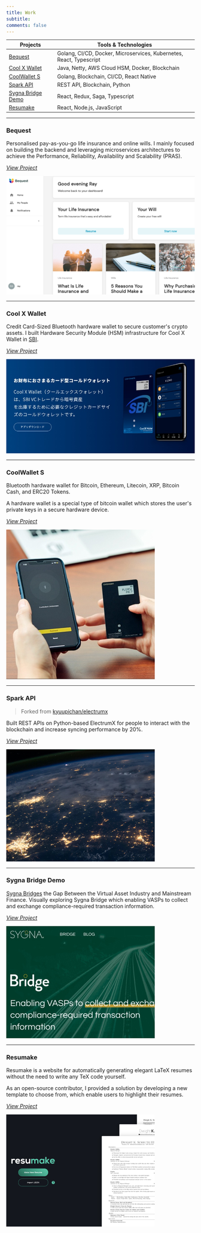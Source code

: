 ```yaml
---
title: Work
subtitle:
comments: false
---
```


| Projects                                | Tools & Technologies                                               |
| --------------------------------------- | ------------------------------------------------------------------ |
| [Bequest](#bequest)                     | Golang, CI/CD, Docker, Microservices, Kubernetes, React, Typescript |
| [Cool X Wallet](#cool-x-wallet)         | Java, Netty, AWS Cloud HSM, Docker, Blockchain                     |
| [CoolWallet S](#coolwallet-s)           | Golang, Blockchain, CI/CD, React Native                            |
| [Spark API](#spark-api)                 | REST API, Blockchain, Python                                       |
| [Sygna Bridge Demo](#sygna-bridge-demo) | React, Redux, Saga, Typescript                                     |
| [Resumake](#resumake)                   | React, Node.js, JavaScript                                         |

---

### Bequest

Personalised pay-as-you-go life insurance and online wills.
I mainly focused on building the backend and leveraging microservices architectures to achieve the Performance, Reliability, Availability and Scalability (PRAS).

_[View Project](https://bequest.com/)_

![](/img/bequest.png)

---

### Cool X Wallet

Credit Card-Sized Bluetooth hardware wallet to secure customer's crypto assets.
I built Hardware Security Module (HSM) infrastructure for Cool X Wallet in [SBI](https://www.sbibits.com/).

_[View Project](https://www.sbicxw.com/)_

![](/img/coolx.jpg)

---

### CoolWallet S

Bluetooth hardware wallet for Bitcoin, Ethereum, Litecoin, XRP, Bitcoin Cash, and ERC20 Tokens.

A hardware wallet is a special type of bitcoin wallet which stores the user's private keys in a secure hardware device.

_[View Project](https://www.coolwallet.io/)_

![](/img/coolwallet.jpg)

---

### Spark API

> Forked from [kyuupichan/electrumx](https://github.com/kyuupichan/electrumx)

Built REST APIs on Python-based ElectrumX for people to interact with the blockchain and increase syncing performance by 20%.

_[View Project](https://github.com/rayspock/electrumx)_

![](/img/blockchain.jpg)

---

### Sygna Bridge Demo

[Sygna Bridges](https://www.sygna.io/bridge/) the Gap Between the Virtual Asset Industry and Mainstream Finance. Visually exploring Sygna Bridge which enabling VASPs to collect and exchange compliance-required transaction information.

_[View Project](https://coolbitx-technology.github.io/sygna-bridge-demo/)_

![](/img/bridge.jpg)

---

### Resumake

Resumake is a website for automatically generating elegant LaTeX resumes without the need to write any TeX code yourself.

As an open-source contributor, I provided a solution by developing a new template to choose from, which enable users to highlight their resumes.

_[View Project](https://resumake.io/)_

![](/img/resumake.jpg)
